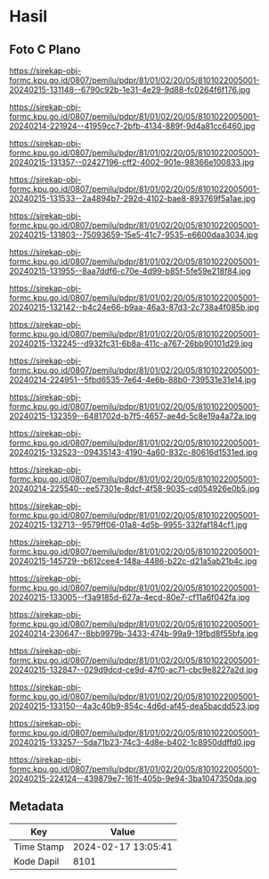 # Hasil

## Foto C Plano

https://sirekap-obj-formc.kpu.go.id/0807/pemilu/pdpr/81/01/02/20/05/8101022005001-20240215-131148--6790c92b-1e31-4e29-9d88-fc0264f6f176.jpg

https://sirekap-obj-formc.kpu.go.id/0807/pemilu/pdpr/81/01/02/20/05/8101022005001-20240214-221924--41959cc7-2bfb-4134-889f-9d4a81cc6460.jpg

https://sirekap-obj-formc.kpu.go.id/0807/pemilu/pdpr/81/01/02/20/05/8101022005001-20240215-131357--02427196-cff2-4002-901e-98366e100833.jpg

https://sirekap-obj-formc.kpu.go.id/0807/pemilu/pdpr/81/01/02/20/05/8101022005001-20240215-131533--2a4894b7-292d-4102-bae8-893769f5a1ae.jpg

https://sirekap-obj-formc.kpu.go.id/0807/pemilu/pdpr/81/01/02/20/05/8101022005001-20240215-131803--75093659-15e5-41c7-9535-e6600daa3034.jpg

https://sirekap-obj-formc.kpu.go.id/0807/pemilu/pdpr/81/01/02/20/05/8101022005001-20240215-131955--8aa7ddf6-c70e-4d99-b85f-5fe59e218f84.jpg

https://sirekap-obj-formc.kpu.go.id/0807/pemilu/pdpr/81/01/02/20/05/8101022005001-20240215-132142--b4c24e66-b9aa-46a3-87d3-2c738a4f085b.jpg

https://sirekap-obj-formc.kpu.go.id/0807/pemilu/pdpr/81/01/02/20/05/8101022005001-20240215-132245--d932fc31-6b8a-411c-a767-26bb90101d29.jpg

https://sirekap-obj-formc.kpu.go.id/0807/pemilu/pdpr/81/01/02/20/05/8101022005001-20240214-224951--5fbd6535-7e64-4e6b-88b0-739531e31e14.jpg

https://sirekap-obj-formc.kpu.go.id/0807/pemilu/pdpr/81/01/02/20/05/8101022005001-20240215-132359--6481702d-b7f5-4657-ae4d-5c8e19a4a72a.jpg

https://sirekap-obj-formc.kpu.go.id/0807/pemilu/pdpr/81/01/02/20/05/8101022005001-20240215-132523--09435143-4190-4a60-832c-80616d1531ed.jpg

https://sirekap-obj-formc.kpu.go.id/0807/pemilu/pdpr/81/01/02/20/05/8101022005001-20240214-225540--ee57301e-8dcf-4f58-9035-cd054926e0b5.jpg

https://sirekap-obj-formc.kpu.go.id/0807/pemilu/pdpr/81/01/02/20/05/8101022005001-20240215-132713--9579ff06-01a8-4d5b-9955-332faf184cf1.jpg

https://sirekap-obj-formc.kpu.go.id/0807/pemilu/pdpr/81/01/02/20/05/8101022005001-20240215-145729--b612cee4-148a-4486-b22c-d21a5ab21b4c.jpg

https://sirekap-obj-formc.kpu.go.id/0807/pemilu/pdpr/81/01/02/20/05/8101022005001-20240215-133005--f3a9185d-627a-4ecd-80e7-cf11a6f042fa.jpg

https://sirekap-obj-formc.kpu.go.id/0807/pemilu/pdpr/81/01/02/20/05/8101022005001-20240214-230647--8bb9979b-3433-474b-99a9-19fbd8f55bfa.jpg

https://sirekap-obj-formc.kpu.go.id/0807/pemilu/pdpr/81/01/02/20/05/8101022005001-20240215-132847--029d9dcd-ce9d-47f0-ac71-cbc9e8227a2d.jpg

https://sirekap-obj-formc.kpu.go.id/0807/pemilu/pdpr/81/01/02/20/05/8101022005001-20240215-133150--4a3c40b9-854c-4d6d-af45-dea5bacdd523.jpg

https://sirekap-obj-formc.kpu.go.id/0807/pemilu/pdpr/81/01/02/20/05/8101022005001-20240215-133257--5da71b23-74c3-4d8e-b402-1c8950ddffd0.jpg

https://sirekap-obj-formc.kpu.go.id/0807/pemilu/pdpr/81/01/02/20/05/8101022005001-20240215-224124--439879e7-161f-405b-9e94-3ba1047350da.jpg


## Metadata

| Key        | Value               |
| ---------- | ------------------- |
| Time Stamp | 2024-02-17 13:05:41 |
| Kode Dapil | 8101                |



